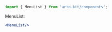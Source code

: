 ```jsx static
import { MenuList } from 'artn-kit/components';
```

MenuList:
```jsx
<MenuList/>
```
